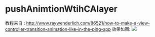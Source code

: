 # pushAnimtionWtihCAlayer
教程来自 :  http://www.raywenderlich.com/86521/how-to-make-a-view-controller-transition-animation-like-in-the-ping-app
效果如图:
<img src="http://cdn4.raywenderlich.com/wp-content/uploads/2014/10/circle-interactive.gif"/>
